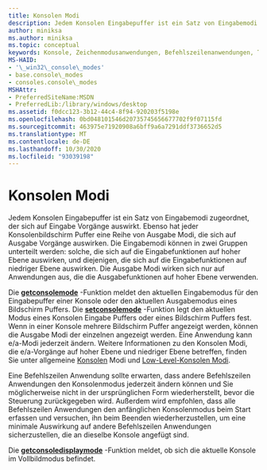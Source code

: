 ```yaml
---
title: Konsolen Modi
description: Jedem Konsolen Eingabepuffer ist ein Satz von Eingabemodi zugeordnet, der sich auf Eingabe Vorgänge auswirkt.
author: miniksa
ms.author: miniksa
ms.topic: conceptual
keywords: Konsole, Zeichenmodusanwendungen, Befehlszeilenanwendungen, Terminalanwendungen, Konsolen-API
MS-HAID:
- '\_win32\_console\_modes'
- base.console\_modes
- consoles.console\_modes
MSHAttr:
- PreferredSiteName:MSDN
- PreferredLib:/library/windows/desktop
ms.assetid: f0dcc123-3b12-44c4-8f94-920203f5198e
ms.openlocfilehash: 0bd048101546d20735745656677702f9f07115fd
ms.sourcegitcommit: 463975e71920908a6bff9a6a7291ddf3736652d5
ms.translationtype: MT
ms.contentlocale: de-DE
ms.lasthandoff: 10/30/2020
ms.locfileid: "93039198"
---
```

# <a name="console-modes"></a>Konsolen Modi

Jedem Konsolen Eingabepuffer ist ein Satz von Eingabemodi zugeordnet, der sich auf Eingabe Vorgänge auswirkt. Ebenso hat jeder Konsolenbildschirm Puffer eine Reihe von Ausgabe Modi, die sich auf Ausgabe Vorgänge auswirken. Die Eingabemodi können in zwei Gruppen unterteilt werden: solche, die sich auf die Eingabefunktionen auf hoher Ebene auswirken, und diejenigen, die sich auf die Eingabefunktionen auf niedriger Ebene auswirken. Die Ausgabe Modi wirken sich nur auf Anwendungen aus, die die Ausgabefunktionen auf hoher Ebene verwenden.

Die [**getconsolemode**](getconsolemode.md) -Funktion meldet den aktuellen Eingabemodus für den Eingabepuffer einer Konsole oder den aktuellen Ausgabemodus eines Bildschirm Puffers. Die [**setconsolemode**](setconsolemode.md) -Funktion legt den aktuellen Modus eines Konsolen Eingabe Puffers oder eines Bildschirm Puffers fest. Wenn in einer Konsole mehrere Bildschirm Puffer angezeigt werden, können die Ausgabe Modi der einzelnen angezeigt werden. Eine Anwendung kann e/a-Modi jederzeit ändern. Weitere Informationen zu den Konsolen Modi, die e/a-Vorgänge auf hoher Ebene und niedriger Ebene betreffen, finden Sie unter allgemeine [Konsolen](high-level-console-modes.md) Modi und [Low-Level-Konsolen Modi](low-level-console-modes.md).

Eine Befehlszeilen Anwendung sollte erwarten, dass andere Befehlszeilen Anwendungen den Konsolenmodus jederzeit ändern können und Sie möglicherweise nicht in der ursprünglichen Form wiederherstellt, bevor die Steuerung zurückgegeben wird. Außerdem wird empfohlen, dass alle Befehlszeilen Anwendungen den anfänglichen Konsolenmodus beim Start erfassen und versuchen, ihn beim Beenden wiederherzustellen, um eine minimale Auswirkung auf andere Befehlszeilen Anwendungen sicherzustellen, die an dieselbe Konsole angefügt sind.

Die [**getconsoledisplaymode**](getconsoledisplaymode.md) -Funktion meldet, ob sich die aktuelle Konsole im Vollbildmodus befindet.
